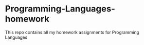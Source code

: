 # Programming-Languages-homework
This repo contains all my homework assignments for Programming Languages
